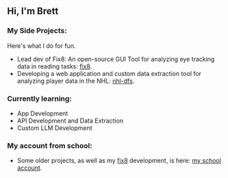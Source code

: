 ## Hi, I'm Brett

### My Side Projects:
Here's what I do for fun.

- Lead dev of Fix8: An open-source GUI Tool for analyzing eye tracking data in reading tasks: [fix8](https://github.com/nalmadi/fix8).
- Developing a web application and custom data extraction tool for analyzing player data in the NHL: [nhl-dfs](https://github.com/brettmt10/nhl-dfs).
  
### Currently learning:
- App Development
- API Development and Data Extraction
- Custom LLM Development

### My account from school:
- Some older projects, as well as my [fix8](https://github.com/nalmadi/fix8) development, is here: [my school account](https://github.com/brettmt13).

